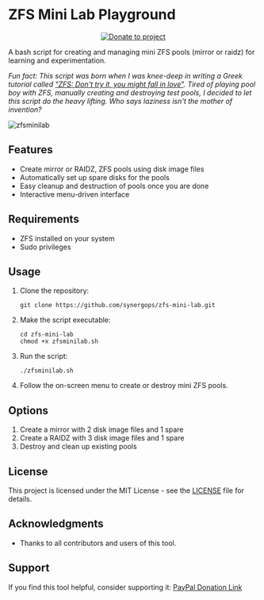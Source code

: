 # ZFS Mini Lab Playground

<p align="center">
    <a href="https://www.paypal.com/cgi-bin/webscr?cmd=_s-xclick&hosted_button_id=SATQ6Y9S3UCSG" target="_blank"><img src="https://img.shields.io/badge/Donate-PayPal-yellow.svg" alt="Donate to project"></a>
</p>

A bash script for creating and managing mini ZFS pools (mirror or raidz) for learning and experimentation.

_Fun fact: This script was born when I was knee-deep in writing a Greek tutorial called ["ZFS: Don't try it, you might fall in love"](https://cerebrux.net/2024/09/19/zfs-%ce%bc%ce%b7%ce%bd-%cf%84%ce%bf-%ce%b4%ce%bf%ce%ba%ce%b9%ce%bc%ce%ac%cf%83%ce%b5%ce%b9%cf%82-%ce%b3%ce%b9%ce%b1%cf%84%ce%af-%ce%b8%ce%b1-%cf%83%ce%bf%cf%85-%ce%b1%cf%81%ce%ad%cf%83%ce%b5%ce%b9/). Tired of playing pool boy with ZFS, manually creating and destroying test pools, I decided to let this script do the heavy lifting. Who says laziness isn't the mother of invention?_

![zfsminilab](https://github.com/user-attachments/assets/750d80ad-57e8-489f-9c61-955cd774e20e)

## Features

- Create mirror or RAIDZ, ZFS pools using disk image files
- Automatically set up spare disks for the pools
- Easy cleanup and destruction of pools once you are done
- Interactive menu-driven interface

## Requirements

- ZFS installed on your system
- Sudo privileges

## Usage

1. Clone the repository:
   ```
   git clone https://github.com/synergops/zfs-mini-lab.git
   ```

2. Make the script executable:
   ```
   cd zfs-mini-lab
   chmod +x zfsminilab.sh
   ```

3. Run the script:
   ```
   ./zfsminilab.sh
   ```

4. Follow the on-screen menu to create or destroy mini ZFS pools.

## Options

1. Create a mirror with 2 disk image files and 1 spare
2. Create a RAIDZ with 3 disk image files and 1 spare
3. Destroy and clean up existing pools

## License

This project is licensed under the MIT License - see the [LICENSE](https://github.com/SynergOps/zfs-mini-lab/blob/master/LICENSE) file for details.

## Acknowledgments

- Thanks to all contributors and users of this tool.

## Support

If you find this tool helpful, consider supporting it:
[PayPal Donation Link](https://www.paypal.me/cerebrux)
